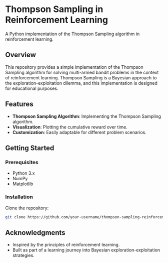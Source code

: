 # Thompson Sampling in Reinforcement Learning

A Python implementation of the Thompson Sampling algorithm in reinforcement learning.

## Overview

This repository provides a simple implementation of the Thompson Sampling algorithm for solving multi-armed bandit problems in the context of reinforcement learning. Thompson Sampling is a Bayesian approach to the exploration-exploitation dilemma, and this implementation is designed for educational purposes.

## Features

- **Thompson Sampling Algorithm**: Implementing the Thompson Sampling algorithm.
- **Visualization**: Plotting the cumulative reward over time.
- **Customization**: Easily adaptable for different problem scenarios.

## Getting Started

### Prerequisites

- Python 3.x
- NumPy
- Matplotlib

### Installation

Clone the repository:

```bash
git clone https://github.com/your-username/thompson-sampling-reinforcement-learning.git
```

## Acknowledgments
- Inspired by the principles of reinforcement learning.
- Built as part of a learning journey into Bayesian exploration-exploitation strategies.
